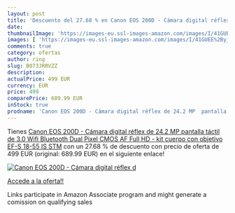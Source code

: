```yaml
---
layout: post
title: 'Descuento del 27.68 % en Canon EOS 200D - Cámara digital réflex d'
date: 
thumbnailImage: 'https://images-eu.ssl-images-amazon.com/images/I/41GUEE%2Byj9L._SL200_.jpg'
images: [ 'https://images-eu.ssl-images-amazon.com/images/I/41GUEE%2Byj9L._SL200_.jpg' ]
comments: true
category: ofertas
author: ring
slug: B073JRRVZZ
description:
actualPrice: 499 EUR
currency: EUR
price: 499
comparePrice: 689.99 EUR
inStock: true
prodname: 'Canon EOS 200D - Cámara digital réflex de 24.2 MP  pantalla táctil de 3.0    Wifi  Bluetooth  Dual Pixel CMOS AF  Full HD  - kit cuerpo con objetivo EF-S 18-55 IS STM'
---
```


Tienes [Canon EOS 200D - Cámara digital réflex de 24.2 MP  pantalla táctil de 3.0    Wifi  Bluetooth  Dual Pixel CMOS AF  Full HD  - kit cuerpo con objetivo EF-S 18-55 IS STM](https://www.amazon.es/dp/B073JRRVZZ/?tag=tolees-21) con un 27.68 % de descuento con precio de oferta de 499 EUR (original: 689.99 EUR) en el siguiente enlace!

[![Canon EOS 200D - Cámara digital réflex d](https://images-eu.ssl-images-amazon.com/images/I/41GUEE%2Byj9L._SL200_.jpg)](https://www.amazon.es/dp/B073JRRVZZ/?tag=tolees-21)

[Accede a la oferta!!](https://www.amazon.es/dp/B073JRRVZZ/?tag=tolees-21)

Links participate in Amazon Associate program and might generate a comission on qualifying sales


